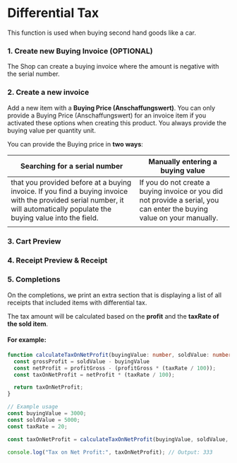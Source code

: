 # Differential Tax

This function is used when buying second hand goods like a car. 

### 1. Create new Buying Invoice (OPTIONAL)
The Shop can create a buying invoice where the amount is negative with the serial number.

### 2. Create a new invoice
Add a new item with a **Buying Price (Anschaffungswert)**. You can only provide a Buying Price (Anschaffungswert) for an invoice item if you activated these 
options when creating this product. You always provide the buying value per quantity unit.

You can provide the Buying price in **two ways**:

| Searching for a serial number | Manually entering a buying value |
|---|---|
| that you provided before at a buying invoice. If you find a buying invoice with the provided serial number, it will automatically populate the buying value into the field.  | If you do not create a buying invoice or you did not provide a serial, you can enter the buying value on your manually.  |
|   |   |

### 3. Cart Preview

### 4. Receipt Preview & Receipt

### 5. Completions

On the completions, we print an extra section that is displaying a list of all receipts that included items with differential tax.

The tax amount will be calculated based on the **profit** and the **taxRate of the sold item**.

#### For example:

```typescript
function calculateTaxOnNetProfit(buyingValue: number, soldValue: number, taxRate: number): number {
  const grossProfit = soldValue - buyingValue
  const netProfit = profitGross - (profitGross * (taxRate / 100));
  const taxOnNetProfit = netProfit * (taxRate / 100);

  return taxOnNetProfit;
}

// Example usage
const buyingValue = 3000;
const soldValue = 5000;
const taxRate = 20;

const taxOnNetProfit = calculateTaxOnNetProfit(buyingValue, soldValue, taxRate);

console.log("Tax on Net Profit:", taxOnNetProfit); // Output: 333

```
